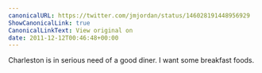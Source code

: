 ```yaml
---
canonicalURL: https://twitter.com/jmjordan/status/146028191448956929
ShowCanonicalLink: true
CanonicalLinkText: View original on
date: 2011-12-12T00:46:48+00:00
---
```

Charleston is in serious need of a good diner. I want some breakfast foods.